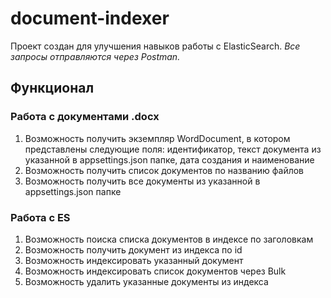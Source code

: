# document-indexer
Проект создан для улучшения навыков работы с ElasticSearch.
*Все запросы отправляются через Postman.*
## Функционал
### Работа с документами .docx
1) Возможность получить экземпляр WordDocument, в котором представлены следующие поля: идентификатор, текст документа из указанной в appsettings.json папке, дата создания и наименование
2) Возможность получить список документов по названию файлов
3) Возможность получить все документы из указанной в appsettings.json папке
### Работа с ES
1) Возможность поиска списка документов в индексе по заголовкам
2) Возможность получить документ из индекса по id
3) Возможность индексировать указанный документ
4) Возможность индексировать список документов через Bulk
5) Возможность удалить указанные документы из индекса
